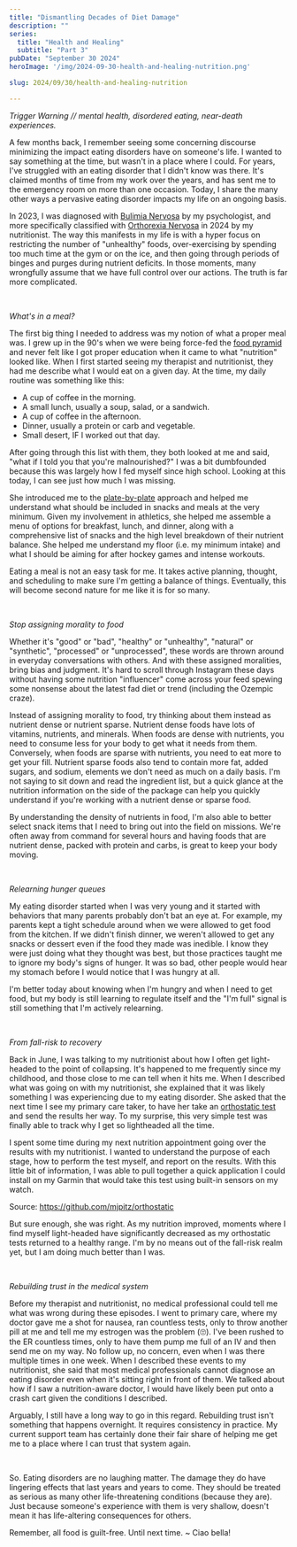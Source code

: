 ```yaml
---
title: "Dismantling Decades of Diet Damage"
description: ""
series:
  title: "Health and Healing"
  subtitle: "Part 3"
pubDate: "September 30 2024"
heroImage: '/img/2024-09-30-health-and-healing-nutrition.png'

slug: 2024/09/30/health-and-healing-nutrition

---
```



_Trigger Warning // mental health, disordered eating, near-death experiences._

A few months back, I remember seeing some concerning discourse minimizing the impact eating disorders have on someone's
life. I wanted to say something at the time, but wasn't in a place where I could. For years, I've struggled with an
eating disorder that I didn't know was there. It's claimed months of time from my work over the years, and has sent me
to the emergency room on more than one occasion. Today, I share the many other ways a pervasive eating disorder impacts
my life on an ongoing basis.

In 2023, I was diagnosed with [Bulimia Nervosa][] by my psychologist, and more specifically classified with 
[Orthorexia Nervosa][] in 2024 by my nutritionist. The way this manifests in my life is with a hyper focus on 
restricting the number of "unhealthy" foods, over-exercising by spending too much time at the gym or on the ice, and 
then going through periods of binges and purges during nutrient deficits. In those moments, many wrongfully assume that 
we have full control over our actions. The truth is far more complicated.

[Bulimia Nervosa]: https://en.wikipedia.org/wiki/Bulimia_nervosa
[Orthorexia Nervosa]: https://www.ncbi.nlm.nih.gov/pmc/articles/PMC6370446/

<br/>

_What's in a meal?_

The first big thing I needed to address was my notion of what a proper meal was. I grew up in the 90's when we were 
being force-fed the [food pyramid][] and never felt like I got proper education when it came to what "nutrition" looked 
like. When I first started seeing my therapist and nutritionist, they had me describe what I would eat on a given day. 
At the time, my daily routine was something like this:

- A cup of coffee in the morning.
- A small lunch, usually a soup, salad, or a sandwich.
- A cup of coffee in the afternoon.
- Dinner, usually a protein or carb and vegetable.
- Small desert, IF I worked out that day.

After going through this list with them, they both looked at me and said, "what if I told you that you're malnourished?"
I was a bit dumbfounded because this was largely how I fed myself since high school. Looking at this today, I can see
just how much I was missing.

She introduced me to the [plate-by-plate][] approach and helped me understand what should be included in snacks and
meals at the very minimum. Given my involvement in athletics, she helped me assemble a menu of options for breakfast,
lunch, and dinner, along with a comprehensive list of snacks and the high level breakdown of their nutrient balance. She
helped me understand my floor (i.e. my minimum intake) and what I should be aiming for after hockey games and intense
workouts.

Eating a meal is not an easy task for me. It takes active planning, thought, and scheduling to make sure I'm getting a
balance of things. Eventually, this will become second nature for me like it is for so many.

[food pyramid]: https://en.wikipedia.org/wiki/Food_pyramid_(nutrition)#Criticism_and_controversy
[plate-by-plate]: https://www.platebyplateapproach.com/

<br/>

_Stop assigning morality to food_

Whether it's "good" or "bad", "healthy" or "unhealthy", "natural" or "synthetic", "processed" or "unprocessed", these
words are thrown around in everyday conversations with others. And with these assigned moralities, bring bias and
judgment. It's hard to scroll through Instagram these days without having some nutrition "influencer" come across your
feed spewing some nonsense about the latest fad diet or trend (including the Ozempic craze).

Instead of assigning morality to food, try thinking about them instead as nutrient dense or nutrient sparse. Nutrient
dense foods have lots of vitamins, nutrients, and minerals. When foods are dense with nutrients, you need to consume
less for your body to get what it needs from them. Conversely, when foods are sparse with nutrients, you need to eat
more to get your fill. Nutrient sparse foods also tend to contain more fat, added sugars, and sodium, elements we don't
need as much on a daily basis. I'm not saying to sit down and read the ingredient list, but a quick glance at the
nutrition information on the side of the package can help you quickly understand if you're working with a nutrient dense
or sparse food.

By understanding the density of nutrients in food, I'm also able to better select snack items that I need to bring out
into the field on missions. We're often away from command for several hours and having foods that are nutrient dense,
packed with protein and carbs, is great to keep your body moving.

<br/>

_Relearning hunger queues_

My eating disorder started when I was very young and it started with behaviors that many parents probably don't bat an
eye at. For example, my parents kept a tight schedule around when we were allowed to get food from the kitchen. If we
didn't finish dinner, we weren't allowed to get any snacks or dessert even if the food they made was inedible. I know
they were just doing what they thought was best, but those practices taught me to ignore my body's signs of hunger. It
was so bad, other people would hear my stomach before I would notice that I was hungry at all.

I'm better today about knowing when I'm hungry and when I need to get food, but my body is still learning to regulate
itself and the "I'm full" signal is still something that I'm actively relearning.

<br/>

_From fall-risk to recovery_

Back in June, I was talking to my nutritionist about how I often get light-headed to the point of collapsing. It's
happened to me frequently since my childhood, and those close to me can tell when it hits me. When I described what was
going on with my nutritionist, she explained that it was likely something I was experiencing due to my eating disorder.
She asked that the next time I see my primary care taker, to have her take an [orthostatic test][] and send the results
her way. To my surprise, this very simple test was finally able to track why I get so lightheaded all the time.

I spent some time during my next nutrition appointment going over the results with my nutritionist. I wanted to
understand the purpose of each stage, how to perform the test myself, and report on the results. With this little bit of
information, I was able to pull together a quick application I could install on my Garmin that would take this test
using built-in sensors on my watch.

Source: https://github.com/mjpitz/orthostatic

But sure enough, she was right. As my nutrition improved, moments where I find myself light-headed have significantly
decreased as my orthostatic tests returned to a healthy range. I'm by no means out of the fall-risk realm yet, but I am
doing much better than I was.

[orthostatic test]: https://www.ahrq.gov/patient-safety/settings/hospital/fall-prevention/toolkit/orthostatic-vital-sign.html

<br/>

_Rebuilding trust in the medical system_

Before my therapist and nutritionist, no medical professional could tell me what was wrong during these episodes. I went
to primary care, where my doctor gave me a shot for nausea, ran countless tests, only to throw another pill at me and
tell me my estrogen was the problem (🙄). I've been rushed to the ER countless times, only to have them pump me full of
an IV and then send me on my way. No follow up, no concern, even when I was there multiple times in one week. When I
described these events to my nutritionist, she said that most medical professionals cannot diagnose an eating disorder
even when it's sitting right in front of them. We talked about how if I saw a nutrition-aware doctor, I would have
likely been put onto a crash cart given the conditions I described.

Arguably, I still have a long way to go in this regard. Rebuilding trust isn't something that happens overnight. It
requires consistency in practice. My current support team has certainly done their fair share of helping me get me to a
place where I can trust that system again.

<br/>

So. Eating disorders are no laughing matter. The damage they do have lingering effects that last years and years to 
come. They should be treated as serious as many other life-threatening conditions (because they are). Just because
someone's experience with them is very shallow, doesn't mean it has life-altering consequences for others.

Remember, all food is guilt-free. Until next time. ~ Ciao bella!
